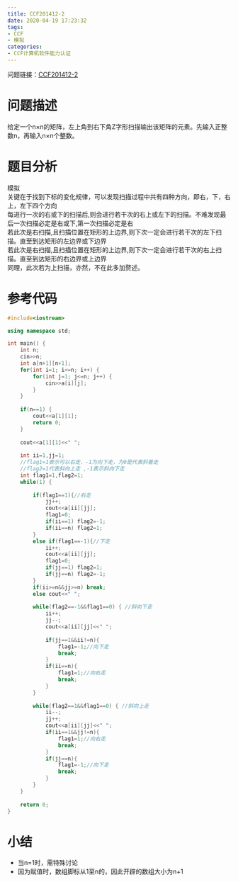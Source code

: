 ```yaml
---
title: CCF201412-2
date: 2020-04-19 17:23:32
tags:
- CCF
- 模拟
categories: 
- CCF计算机软件能力认证
---
```

问题链接：[CCF201412-2](http://118.190.20.162/view.page?gpid=T20)

# 问题描述
给定一个n×n的矩阵，左上角到右下角Z字形扫描输出该矩阵的元素。先输入正整数n，再输入n×n个整数。

# 题目分析
模拟<br/>
关键在于找到下标的变化规律，可以发现扫描过程中共有四种方向，即右，下，右上，左下四个方向<br/>
每进行一次的右或下的扫描后,则会进行若干次的右上或左下的扫描。不难发现最后一次扫描必定是右或下,第一次扫描必定是右<br/>
若此次是右扫描,且扫描位置在矩形的上边界,则下次一定会进行若干次的左下扫描。直至到达矩形的左边界或下边界<br/>
若此次是右扫描,且扫描位置在矩形的上边界,则下次一定会进行若干次的右上扫描。直至到达矩形的右边界或上边界<br/>
同理，此次若为上扫描，亦然，不在此多加赘述。
# 参考代码
```c++
#include<iostream>

using namespace std;

int main() {
	int n;
	cin>>n;
	int a[n+1][n+1];
	for(int i=1; i<=n; i++) {
		for(int j=1; j<=n; j++) {
			cin>>a[i][j];
		}
	}
	
	if(n==1) {
		cout<<a[1][1];
		return 0;
	}
	
	cout<<a[1][1]<<" ";
	
	int ii=1,jj=1;
	//flag1=1表示可以右走，-1为向下走，为0是代表斜着走 
	//flag2=1代表斜向上走 ,-1表示斜向下走
	int flag1=1,flag2=1;
	while(1) {
		
		if(flag1==1){//右走 
			jj++;
			cout<<a[ii][jj]; 
			flag1=0;
			if(ii==1) flag2=-1;
			if(ii==n) flag2=1;
		} 
		else if(flag1==-1){//下走 
			ii++;
			cout<<a[ii][jj];
			flag1=0;
			if(jj==1) flag2=1;
			if(jj==n) flag2=-1;
		}
		if(ii>=n&&jj>=n) break;
		else cout<<" "; 
		
		while(flag2==-1&&flag1==0) { //斜向下走
			ii++;
			jj--;
			cout<<a[ii][jj]<<" ";
			
			if(jj==1&&ii!=n){
				flag1=-1;//向下走
				break; 
			}
			if(ii==n){
				flag1=1;//向右走
				break; 
			}
		}
		
		while(flag2==1&&flag1==0) { //斜向上走
			ii--;
			jj++;
			cout<<a[ii][jj]<<" ";
			if(ii==1&&jj!=n){
				flag1=1;//向右走
				break; 
			}
			if(jj==n){
				flag1=-1;//向下走
				break; 
			}
		}
	}
	
	return 0;
}
```
# 小结
- 当n=1时，需特殊讨论
- 因为赋值时，数组脚标从1至n的，因此开辟的数组大小为n+1